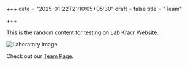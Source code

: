 +++
date = "2025-01-22T21:10:05+05:30"
draft = false
title = "Team"

+++

This is the random content for testing on Lab Kracr Website.

![Laboratory Image](https://img.freepik.com/free-vector/flat-laboratory-room-with-microscope_23-2148885022.jpg?semt=ais_hybrid)

Check out our [Team Page](https://kracr-website.web.app/team).
